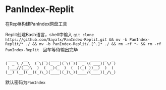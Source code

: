 # PanIndex-Replit
 在Replit构建PanIndex网盘工具

Replit创建Bash语言，shell中输入
`git clone https://github.com/Sayafx/PanIndex-Replit.git && mv -b PanIndex-Replit/* ./ && mv -b PanIndex-Replit/.[^.]* ./ && rm -rf *~ && rm -rf PanIndex-Replit
`
回车等待输出完毕
```
 ____   __    _  _  ____  _  _  ____  ____  _  _ 
(  _ \ /__\  ( \( )(_  _)( \( )(  _ \( ___)( \/ )
 )___//(__)\  )  (  _)(_  )  (  )(_) ))__)  )  ( 
(__) (__)(__)(_)\_)(____)(_)\_)(____/(____)(_/\_)
```
默认密码为`PanIndex`


